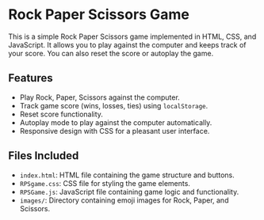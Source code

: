 # Rock Paper Scissors Game
This is a simple Rock Paper Scissors game implemented in HTML, CSS, and JavaScript. It allows you to play against the computer and keeps track of your score. You can also reset the score or autoplay the game.

## Features

- Play Rock, Paper, Scissors against the computer.
- Track game score (wins, losses, ties) using `localStorage`.
- Reset score functionality.
- Autoplay mode to play against the computer automatically.
- Responsive design with CSS for a pleasant user interface.

## Files Included

- `index.html`: HTML file containing the game structure and buttons.
- `RPSgame.css`: CSS file for styling the game elements.
- `RPSGame.js`: JavaScript file containing game logic and functionality.
- `images/`: Directory containing emoji images for Rock, Paper, and Scissors.
